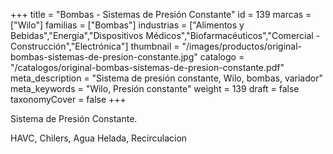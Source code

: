 +++
title = "Bombas - Sistemas de Presión Constante"
id = 139
marcas = ["Wilo"]
familias = ["Bombas"]
industrias = ["Alimentos y Bebidas","Energía","Dispositivos Médicos","Biofarmacéuticos","Comercial - Construcción","Electrónica"]
thumbnail = "/images/productos/original-bombas-sistemas-de-presion-constante.jpg"
catalogo = "/catalogos/original-bombas-sistemas-de-presion-constante.pdf"
meta_description = "Sistema de presión constante, Wilo, bombas, variador"
meta_keywords = "Wilo, Presión constante"
weight = 139
draft = false
taxonomyCover = false
+++
<p>Sistema de Presión Constante.</p>
<p>HAVC, Chilers, Agua Helada, Recirculacion </p>
